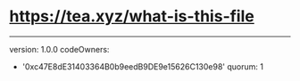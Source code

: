 # https://tea.xyz/what-is-this-file
---
version: 1.0.0
codeOwners:
  - '0xc47E8dE31403364B0b9eedB9DE9e15626C130e98'
quorum: 1
